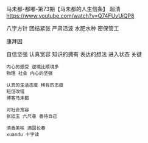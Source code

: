 马未都-都嘟-第73期【马未都的人生信条】 超清
https://www.youtube.com/watch?v=Q74FUvUiQP8

八字方针
团结紧张 严肃活波
水肥水种 密保管工

康拜因

自信坚强 认真宽容
	知识的拥有 表达的想法
	进入状态 关键
	
	内心的感受 逆境比顺境多
	物理 社会 内心的坚强
	
	认真的生活态度 稀有的态度
	短信改错
	博客马未都
	
	对社会宽容
	张廷玉 六尺巷 善待自己
	
	清香美味 酒国长春
	xuandu 十字读
	